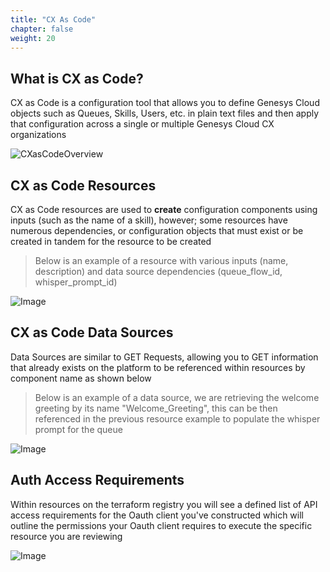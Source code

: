 ```yaml
---
title: "CX As Code"
chapter: false
weight: 20
---
```


## What is CX as Code?

CX as Code is a configuration tool that allows you to define Genesys Cloud objects such as Queues, Skills, Users, etc. in plain text files and then apply that configuration across a single or multiple Genesys Cloud CX organizations

![CXasCodeOverview](/images/CXasCodeOverview.jpg)


##

## CX as Code Resources

CX as Code resources are used to **create** configuration components using inputs (such as the name of a skill), however; some resources have numerous dependencies, or configuration objects that must exist or be created in tandem for the resource to be created

> Below is an example of a resource with various inputs (name, description) and data source dependencies (queue_flow_id, whisper_prompt_id)

![Image](/images/CXResource.PNG)

## CX as Code Data Sources

Data Sources are similar to GET Requests, allowing you to GET information that already exists on the platform to be referenced within resources by component name as shown below

> Below is an example of a data source, we are retrieving the welcome greeting by its name "Welcome_Greeting", this can be then referenced in the previous resource example to populate the whisper prompt for the queue

![Image](/images/CXDataSource.PNG)


## Auth Access Requirements

Within resources on the terraform registry you will see a defined list of API access requirements for the Oauth client you've constructed which will outline the permissions your Oauth client requires to execute the specific resource you are reviewing

![Image](/images/CXAuthReq.PNG)
